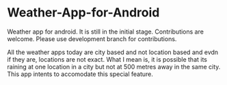 # Weather-App-for-Android
Weather app for android. It is still in the initial stage. Contributions are welcome. Please use development branch for contributions.

All the weather apps today are city based and not location based and evdn if they are, locations are not exact. What I mean is, it is possible that its raining at one location in  a city but not at 500 metres away in the same city. This app intents to accomodate this special feature. 

